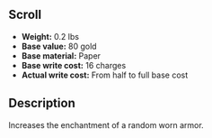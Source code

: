 ## Scroll

- **Weight:** 0.2 lbs
- **Base value:** 80 gold
- **Base material:** Paper
- **Base write cost:** 16 charges
- **Actual write cost:** From half to full base cost

## Description

Increases the enchantment of a random worn armor.
